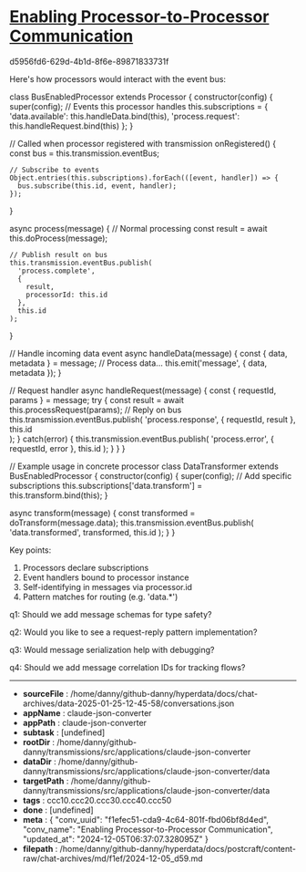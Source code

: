 # [Enabling Processor-to-Processor Communication](https://claude.ai/chat/f1efec51-cda9-4c64-801f-fbd06bf8d4ed)

d5956fd6-629d-4b1d-8f6e-89871833731f

 Here's how processors would interact with the event bus:

<antArtifact identifier="processor-bus-usage" type="application/vnd.ant.code" language="javascript" title="Processor Event Bus Integration">
class BusEnabledProcessor extends Processor {
  constructor(config) {
    super(config);
    // Events this processor handles
    this.subscriptions = {
      'data.available': this.handleData.bind(this),
      'process.request': this.handleRequest.bind(this)
    };
  }

  // Called when processor registered with transmission
  onRegistered() {
    const bus = this.transmission.eventBus;
    
    // Subscribe to events
    Object.entries(this.subscriptions).forEach(([event, handler]) => {
      bus.subscribe(this.id, event, handler);
    });
  }

  async process(message) {
    // Normal processing
    const result = await this.doProcess(message);
    
    // Publish result on bus
    this.transmission.eventBus.publish(
      'process.complete', 
      { 
        result,
        processorId: this.id 
      },
      this.id
    );
  }

  // Handle incoming data event
  async handleData(message) {
    const { data, metadata } = message;
    // Process data...
    this.emit('message', { data, metadata });
  }

  // Request handler
  async handleRequest(message) {
    const { requestId, params } = message;
    try {
      const result = await this.processRequest(params);
      // Reply on bus
      this.transmission.eventBus.publish(
        'process.response',
        { requestId, result },
        this.id  
      );
    } catch(error) {
      this.transmission.eventBus.publish(
        'process.error',
        { requestId, error },
        this.id
      );
    }
  }
}

// Example usage in concrete processor
class DataTransformer extends BusEnabledProcessor {
  constructor(config) {
    super(config);
    // Add specific subscriptions
    this.subscriptions['data.transform'] = this.transform.bind(this);
  }

  async transform(message) {
    const transformed = doTransform(message.data);
    this.transmission.eventBus.publish(
      'data.transformed',
      transformed,
      this.id
    );
  }
}
</antArtifact>

Key points:
1. Processors declare subscriptions 
2. Event handlers bound to processor instance
3. Self-identifying in messages via processor.id
4. Pattern matches for routing (e.g. 'data.*')

q1: Should we add message schemas for type safety?

q2: Would you like to see a request-reply pattern implementation?

q3: Would message serialization help with debugging?

q4: Should we add message correlation IDs for tracking flows?

---

* **sourceFile** : /home/danny/github-danny/hyperdata/docs/chat-archives/data-2025-01-25-12-45-58/conversations.json
* **appName** : claude-json-converter
* **appPath** : claude-json-converter
* **subtask** : [undefined]
* **rootDir** : /home/danny/github-danny/transmissions/src/applications/claude-json-converter
* **dataDir** : /home/danny/github-danny/transmissions/src/applications/claude-json-converter/data
* **targetPath** : /home/danny/github-danny/transmissions/src/applications/claude-json-converter/data
* **tags** : ccc10.ccc20.ccc30.ccc40.ccc50
* **done** : [undefined]
* **meta** : {
  "conv_uuid": "f1efec51-cda9-4c64-801f-fbd06bf8d4ed",
  "conv_name": "Enabling Processor-to-Processor Communication",
  "updated_at": "2024-12-05T06:37:07.328095Z"
}
* **filepath** : /home/danny/github-danny/hyperdata/docs/postcraft/content-raw/chat-archives/md/f1ef/2024-12-05_d59.md